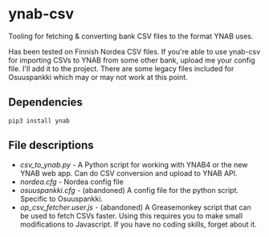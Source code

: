 # ynab-csv
Tooling for fetching & converting bank CSV files to the format YNAB uses.

Has been tested on Finnish Nordea CSV files. If you're able to use ynab-csv for importing CSVs to YNAB from some other bank, upload me your config file. I'll add it to the project. There are some legacy files included for Osuuspankki which may or may not work at this point.

## Dependencies

`pip3 install ynab`

## File descriptions

* *csv_to_ynab.py* - A Python script for working with YNAB4 or the new YNAB web app. Can do CSV conversion and upload to YNAB API.
* *nordea.cfg* - Nordea config file
* *osuuspankki.cfg* - (abandoned) A config file for the python script. Specific to Osuuspankki.
* *op_csv_fetcher.user.js* - (abandoned) A Greasemonkey script that can be used to fetch CSVs faster. Using this requires you to make small modifications to Javascript. If you have no coding skills, forget about it.
